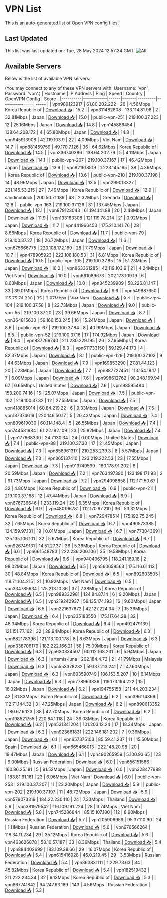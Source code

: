 # VPN List

This is an auto-generated list of Open VPN config files.

## Last Updated

This list was last updated on: Tue, 28 May 2024 12:57:34 GMT.
![Alt](https://repobeats.axiom.co/api/embed/186b98318ef1479477931607c1ad7d823f12451f.svg "Repobeats analytics image")

## Available Servers

Below is the list of available VPN servers:

(You may connect to any of these VPN servers with: Username: 'vpn', Password: 'vpn'.)
| Hostname | IP Address | Ping | Speed | Country | OpenVPN Config | Score |
|----------|------------|------|-------|---------|----------------| ----- |
| vpn989123917 | 61.80.202.222 | 26 | 4.56Mbps | Korea Republic of | [Download 📥](./configs/server_0_KR.ovpn) | 15.2 |
| vpn311482808 | 133.114.81.98 | 2 | 32.81Mbps | Japan | [Download 📥](./configs/server_1_JP.ovpn) | 15.0 |
| public-vpn-251 | 219.100.37.223 | 12 | 25.16Mbps | Japan | [Download 📥](./configs/server_2_JP.ovpn) | 14.8 |
| vpn145886454 | 138.64.208.172 | 4 | 65.80Mbps | Japan | [Download 📥](./configs/server_3_JP.ovpn) | 14.8 |
| vpn945913908 | 42.119.103.9 | 22 | 4.09Mbps | Viet Nam | [Download 📥](./configs/server_4_VN.ovpn) | 14.7 |
| vpn881459759 | 49.170.7.126 | 36 | 64.62Mbps | Korea Republic of | [Download 📥](./configs/server_5_KR.ovpn) | 14.5 |
| vpn336740386 | 138.64.202.79 | 5 | 4.11Mbps | Japan | [Download 📥](./configs/server_6_JP.ovpn) | 14.1 |
| public-vpn-207 | 219.100.37.167 | 17 | 46.42Mbps | Japan | [Download 📥](./configs/server_7_JP.ovpn) | 13.9 |
| vpn821618519 | 1.223.145.195 | 38 | 4.36Mbps | Korea Republic of | [Download 📥](./configs/server_8_KR.ovpn) | 13.6 |
| public-vpn-210 | 219.100.37.198 | 14 | 48.96Mbps | Japan | [Download 📥](./configs/server_9_JP.ovpn) | 13.5 |
| vpn299013327 | 221.145.53.215 | 27 | 7.49Mbps | Korea Republic of | [Download 📥](./configs/server_10_KR.ovpn) | 12.9 |
| sandinoblock | 200.50.71.189 | 48 | 2.32Mbps | Grenada | [Download 📥](./configs/server_11_GD.ovpn) | 12.8 |
| public-vpn-163 | 219.100.37.126 | 31 | 137.45Mbps | Japan | [Download 📥](./configs/server_12_JP.ovpn) | 12.1 |
| vpn879123043 | 61.194.141.88 | 20 | 2.48Mbps | Japan | [Download 📥](./configs/server_13_JP.ovpn) | 11.9 |
| vpn133163308 | 121.119.78.214 | 21 | 0.92Mbps | Japan | [Download 📥](./configs/server_14_JP.ovpn) | 11.7 |
| vpn441966453 | 175.210.141.76 | 28 | 8.66Mbps | Korea Republic of | [Download 📥](./configs/server_15_KR.ovpn) | 11.7 |
| public-vpn-79 | 219.100.37.27 | 18 | 26.72Mbps | Japan | [Download 📥](./configs/server_16_JP.ovpn) | 11.6 |
| vpn675666775 | 220.108.172.169 | 28 | 7.79Mbps | Japan | [Download 📥](./configs/server_17_JP.ovpn) | 10.7 |
| vpn478905923 | 222.108.180.53 | 31 | 6.81Mbps | Korea Republic of | [Download 📥](./configs/server_18_KR.ovpn) | 10.5 |
| public-vpn-105 | 219.100.37.85 | 15 | 51.73Mbps | Japan | [Download 📥](./configs/server_19_JP.ovpn) | 10.2 |
| vpn863361285 | 42.119.103.9 | 21 | 4.24Mbps | Viet Nam | [Download 📥](./configs/server_20_VN.ovpn) | 10.0 |
| vpn661089673 | 202.173.109.19 | 6 | 8.63Mbps | Japan | [Download 📥](./configs/server_21_JP.ovpn) | 10.0 |
| vpn345239909 | 58.226.81.147 | 33 | 39.01Mbps | Korea Republic of | [Download 📥](./configs/server_22_KR.ovpn) | 9.6 |
| vpn549887650 | 115.75.74.230 | 35 | 3.97Mbps | Viet Nam | [Download 📥](./configs/server_23_VN.ovpn) | 9.4 |
| public-vpn-104 | 219.100.37.58 | 8 | 22.73Mbps | Japan | [Download 📥](./configs/server_24_JP.ovpn) | 9.0 |
| public-vpn-55 | 219.100.37.20 | 23 | 39.66Mbps | Japan | [Download 📥](./configs/server_25_JP.ovpn) | 8.7 |
| vpn364815630 | 59.166.153.245 | 16 | 15.24Mbps | Japan | [Download 📥](./configs/server_26_JP.ovpn) | 8.6 |
| public-vpn-67 | 219.100.37.84 | 8 | 40.99Mbps | Japan | [Download 📥](./configs/server_27_JP.ovpn) | 8.5 |
| public-vpn-52 | 219.100.37.16 | 17 | 174.92Mbps | Japan | [Download 📥](./configs/server_28_JP.ovpn) | 8.4 |
| vpn837269740 | 211.230.229.195 | 26 | 37.95Mbps | Korea Republic of | [Download 📥](./configs/server_29_KR.ovpn) | 8.3 |
| vpn611733150 | 59.129.44.173 | 4 | 82.37Mbps | Japan | [Download 📥](./configs/server_30_JP.ovpn) | 8.1 |
| public-vpn-129 | 219.100.37.103 | 9 | 44.63Mbps | Japan | [Download 📥](./configs/server_31_JP.ovpn) | 7.9 |
| vpn169853290 | 27.81.44.123 | 20 | 7.23Mbps | Japan | [Download 📥](./configs/server_32_JP.ovpn) | 7.7 |
| vpn887727451 | 113.154.18.17 | 7 | 6.09Mbps | Japan | [Download 📥](./configs/server_33_JP.ovpn) | 7.6 |
| vpn998612762 | 98.248.169.94 | 67 | 0.65Mbps | United States | [Download 📥](./configs/server_34_US.ovpn) | 7.6 |
| vpn198595484 | 153.200.74.16 | 15 | 25.07Mbps | Japan | [Download 📥](./configs/server_35_JP.ovpn) | 7.5 |
| public-vpn-102 | 219.100.37.32 | 12 | 27.55Mbps | Japan | [Download 📥](./configs/server_36_JP.ovpn) | 7.5 |
| vpn418885014 | 60.84.219.22 | 6 | 9.33Mbps | Japan | [Download 📥](./configs/server_37_JP.ovpn) | 7.5 |
| vpn137374619 | 220.146.50.17 | 5 | 20.43Mbps | Japan | [Download 📥](./configs/server_38_JP.ovpn) | 7.4 |
| vpn809619030 | 60.114.148.4 | 5 | 26.55Mbps | Japan | [Download 📥](./configs/server_39_JP.ovpn) | 7.4 |
| vpn744581984 | 61.22.192.109 | 23 | 25.82Mbps | Japan | [Download 📥](./configs/server_40_JP.ovpn) | 7.4 |
| vpn177668330 | 24.7.130.34 | 24 | 0.00Mbps | United States | [Download 📥](./configs/server_41_US.ovpn) | 7.4 |
| public-vpn-88 | 219.100.37.30 | 17 | 21.45Mbps | Japan | [Download 📥](./configs/server_42_JP.ovpn) | 7.3 |
| vpn858961317 | 210.253.239.3 | 8 | 5.57Mbps | Japan | [Download 📥](./configs/server_43_JP.ovpn) | 7.3 |
| vpn365137410 | 223.219.222.53 | 23 | 17.55Mbps | Japan | [Download 📥](./configs/server_44_JP.ovpn) | 7.3 |
| vpn919749599 | 180.178.91.202 | 8 | 20.59Mbps | Japan | [Download 📥](./configs/server_45_JP.ovpn) | 7.2 |
| vpn763497390 | 123.198.171.93 | 2 | 91.73Mbps | Japan | [Download 📥](./configs/server_46_JP.ovpn) | 7.2 |
| vpn294098858 | 112.171.50.67 | 32 | 4.80Mbps | Korea Republic of | [Download 📥](./configs/server_47_KR.ovpn) | 6.9 |
| public-vpn-211 | 219.100.37.168 | 12 | 47.44Mbps | Japan | [Download 📥](./configs/server_48_JP.ovpn) | 6.9 |
| vpn676736646 | 1.233.119.24 | 29 | 6.35Mbps | Korea Republic of | [Download 📥](./configs/server_49_KR.ovpn) | 6.9 |
| vpn480196781 | 112.170.97.210 | 36 | 53.32Mbps | Korea Republic of | [Download 📥](./configs/server_50_KR.ovpn) | 6.8 |
| vpn729478514 | 175.192.75.245 | 32 | 7.65Mbps | Korea Republic of | [Download 📥](./configs/server_51_KR.ovpn) | 6.7 |
| vpn490573385 | 124.159.97.131 | 19 | 0.01Mbps | Japan | [Download 📥](./configs/server_52_JP.ovpn) | 6.7 |
| vpn773043691 | 125.135.106.101 | 32 | 5.67Mbps | Korea Republic of | [Download 📥](./configs/server_53_KR.ovpn) | 6.7 |
| vpn926749131 | 14.51.27.37 | 36 | 5.36Mbps | Korea Republic of | [Download 📥](./configs/server_54_KR.ovpn) | 6.6 |
| vpn661548783 | 222.236.200.106 | 35 | 9.58Mbps | Korea Republic of | [Download 📥](./configs/server_55_KR.ovpn) | 6.6 |
| vpn940496795 | 118.241.169.18 | 2 | 98.02Mbps | Japan | [Download 📥](./configs/server_56_JP.ovpn) | 6.5 |
| vpn560659563 | 175.116.61.113 | 30 | 48.84Mbps | Korea Republic of | [Download 📥](./configs/server_57_KR.ovpn) | 6.5 |
| vpn892603505 | 118.71.104.215 | 21 | 10.92Mbps | Viet Nam | [Download 📥](./configs/server_58_VN.ovpn) | 6.5 |
| vpn334785634 | 175.213.10.36 | 37 | 7.38Mbps | Korea Republic of | [Download 📥](./configs/server_59_KR.ovpn) | 6.5 |
| vpn989332981 | 124.84.87.14 | 6 | 9.20Mbps | Japan | [Download 📥](./configs/server_60_JP.ovpn) | 6.5 |
| vpn219242937 | 59.135.174.193 | 16 | 9.60Mbps | Japan | [Download 📥](./configs/server_61_JP.ovpn) | 6.5 |
| vpn221637872 | 42.127.224.34 | 7 | 15.36Mbps | Japan | [Download 📥](./configs/server_62_JP.ovpn) | 6.4 |
| vpn335183550 | 175.117.64.28 | 32 | 48.34Mbps | Korea Republic of | [Download 📥](./configs/server_63_KR.ovpn) | 6.4 |
| vpn492479139 | 121.151.77.162 | 32 | 28.94Mbps | Korea Republic of | [Download 📥](./configs/server_64_KR.ovpn) | 6.3 |
| vpn882178396 | 121.113.100.178 | 8 | 8.63Mbps | Japan | [Download 📥](./configs/server_65_JP.ovpn) | 6.3 |
| vpn338706179 | 182.222.166.21 | 58 | 75.09Mbps | Korea Republic of | [Download 📥](./configs/server_66_KR.ovpn) | 6.3 |
| vpn630334507 | 60.112.168.231 | 6 | 5.94Mbps | Japan | [Download 📥](./configs/server_67_JP.ovpn) | 6.3 |
| artemis-luna | 202.184.4.72 | 2 | 41.79Mbps | Malaysia | [Download 📥](./configs/server_68_MY.ovpn) | 6.3 |
| vpn553378232 | 59.137.213.241 | 7 | 47.60Mbps | Japan | [Download 📥](./configs/server_69_JP.ovpn) | 6.3 |
| vpn603590749 | 106.153.5.207 | 10 | 6.14Mbps | Japan | [Download 📥](./configs/server_70_JP.ovpn) | 6.3 |
| vpn778963836 | 119.173.194.222 | 15 | 16.02Mbps | Japan | [Download 📥](./configs/server_71_JP.ovpn) | 6.2 |
| vpn194755158 | 211.44.203.234 | 42 | 31.83Mbps | Korea Republic of | [Download 📥](./configs/server_72_KR.ovpn) | 6.2 |
| vpn396114369 | 112.71.144.32 | 3 | 47.25Mbps | Japan | [Download 📥](./configs/server_73_JP.ovpn) | 6.2 |
| vpn890613352 | 180.67.6.123 | 38 | 42.70Mbps | Korea Republic of | [Download 📥](./configs/server_74_KR.ovpn) | 6.2 |
| vpn198521755 | 220.84.1.118 | 24 | 39.08Mbps | Korea Republic of | [Download 📥](./configs/server_75_KR.ovpn) | 6.2 |
| vpn531341204 | 101.203.12.24 | 17 | 18.34Mbps | Japan | [Download 📥](./configs/server_76_JP.ovpn) | 6.2 |
| vpn923661831 | 222.146.181.202 | 7 | 9.36Mbps | Japan | [Download 📥](./configs/server_77_JP.ovpn) | 6.1 |
| vpn657375103 | 85.59.41.237 | 11 | 15.50Mbps | Spain | [Download 📥](./configs/server_78_ES.ovpn) | 6.1 |
| vpn665466013 | 222.148.20.98 | 20 | 19.47Mbps | Japan | [Download 📥](./configs/server_79_JP.ovpn) | 6.1 |
| vpn490265959 | 5.100.93.65 | 123 | 9.00Mbps | Russian Federation | [Download 📥](./configs/server_80_RU.ovpn) | 6.0 |
| vpn656151566 | 160.86.25.181 | 5 | 91.52Mbps | Japan | [Download 📥](./configs/server_81_JP.ovpn) | 6.0 |
| vpn328477988 | 183.81.61.161 | 23 | 6.96Mbps | Viet Nam | [Download 📥](./configs/server_82_VN.ovpn) | 6.0 |
| public-vpn-253 | 219.100.37.207 | 11 | 23.20Mbps | Japan | [Download 📥](./configs/server_83_JP.ovpn) | 5.9 |
| public-vpn-202 | 219.100.37.197 | 11 | 48.72Mbps | Japan | [Download 📥](./configs/server_84_JP.ovpn) | 5.9 |
| vpn579073319 | 184.22.230.110 | 24 | 7.33Mbps | Thailand | [Download 📥](./configs/server_85_TH.ovpn) | 5.9 |
| vpn381979542 | 116.109.191.224 | 28 | 3.74Mbps | Viet Nam | [Download 📥](./configs/server_86_VN.ovpn) | 5.8 |
| vpn745286844 | 85.15.107.180 | 112 | 8.90Mbps | Russian Federation | [Download 📥](./configs/server_87_RU.ovpn) | 5.7 |
| vpn205906959 | 95.37.110.90 | 24 | 1.11Mbps | Russian Federation | [Download 📥](./configs/server_88_RU.ovpn) | 5.6 |
| vpn976566264 | 118.34.11.234 | 29 | 35.12Mbps | Korea Republic of | [Download 📥](./configs/server_89_KR.ovpn) | 5.6 |
| vpn463626878 | 58.10.57.187 | 33 | 8.36Mbps | Thailand | [Download 📥](./configs/server_90_TH.ovpn) | 5.4 |
| vpn884402699 | 183.109.38.66 | 29 | 16.07Mbps | Korea Republic of | [Download 📥](./configs/server_91_KR.ovpn) | 5.4 |
| vpn615416928 | 46.0.219.45 | 29 | 3.53Mbps | Russian Federation | [Download 📥](./configs/server_92_RU.ovpn) | 5.4 |
| vpn363831111 | 1.229.73.63 | 34 | 45.82Mbps | Korea Republic of | [Download 📥](./configs/server_93_KR.ovpn) | 5.4 |
| vpn182519432 | 211.222.234.34 | 32 | 9.13Mbps | Korea Republic of | [Download 📥](./configs/server_94_KR.ovpn) | 5.3 |
| vpn867741842 | 94.247.63.189 | 143 | 4.56Mbps | Russian Federation | [Download 📥](./configs/server_95_RU.ovpn) | 5.3 |

